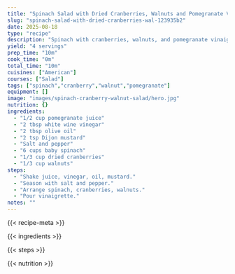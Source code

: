 ```yaml
---
title: "Spinach Salad with Dried Cranberries, Walnuts and Pomegranate Vinaigrette"
slug: "spinach-salad-with-dried-cranberries-wal-123935b2"
date: 2025-08-18
type: "recipe"
description: "Spinach with cranberries, walnuts, and pomegranate vinaigrette."
yield: "4 servings"
prep_time: "10m"
cook_time: "0m"
total_time: "10m"
cuisines: ["American"]
courses: ["Salad"]
tags: ["spinach","cranberry","walnut","pomegranate"]
equipment: []
image: "images/spinach-cranberry-walnut-salad/hero.jpg"
nutrition: {}
ingredients:
  - "1/2 cup pomegranate juice"
  - "2 tbsp white wine vinegar"
  - "2 tbsp olive oil"
  - "2 tsp Dijon mustard"
  - "Salt and pepper"
  - "6 cups baby spinach"
  - "1/3 cup dried cranberries"
  - "1/3 cup walnuts"
steps:
  - "Shake juice, vinegar, oil, mustard."
  - "Season with salt and pepper."
  - "Arrange spinach, cranberries, walnuts."
  - "Pour vinaigrette."
notes: ""
---
```

{{< recipe-meta >}}

{{< ingredients >}}

{{< steps >}}

{{< nutrition >}}
